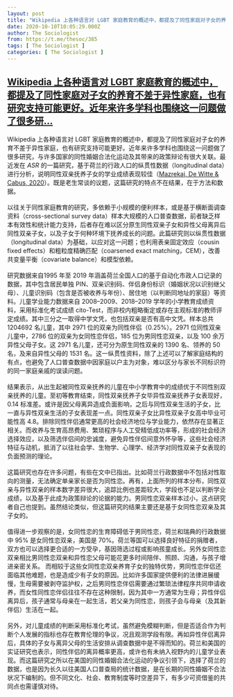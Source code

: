 ```yaml
---
layout: post
title: "Wikipedia 上各种语言对 LGBT 家庭教育的概述中，都提及了同性家庭对子女的养育不差于异性家庭，也有研究支持可能更好。近年来许多学科也围绕这一问题做了很多研"
date: 2020-10-10T10:05:29.000Z
author: The Sociologist
from: https://t.me/thesoc/385
tags: [ The Sociologist ]
categories: [ The Sociologist ]
---
```

<!--1602324329000-->
[Wikipedia 上各种语言对 LGBT 家庭教育的概述中，都提及了同性家庭对子女的养育不差于异性家庭，也有研究支持可能更好。近年来许多学科也围绕这一问题做了很多研...](https://t.me/thesoc/385)
------

<div>
<p>Wikipedia 上各种语言对 LGBT 家庭教育的概述中，都提及了同性家庭对子女的养育不差于异性家庭，也有研究支持可能更好。近年来许多学科也围绕这一问题做了很多研究，与许多国家的同性婚姻合法化运动及其带来的政策辩论有很大关联。最近发在 <i>ASR</i> 的一篇研究，基于荷兰的行政人口的纵贯性数据（longitudinal data）进行分析，说明同性双亲抚养子女的学业成绩表现较佳（<a href="https://t.me/thesoclib/93" target="_blank" rel="noopener" onclick="return confirm('Open this link?\n\n'+this.href);">Mazrekaj, De Witte & Cabus, 2020</a>）。既是老生常谈的议题，这篇研究的特点不在结果，在于方法和数据。<br><br>以往关于同性家庭教育的研究，多依赖于小规模的便利样本，或是基于横断面调查资料（cross-sectional survey data）样本大规模的人口普查数据，前者缺乏样本有效性和统计能力支持，后者存在难以区分原生同性双亲子女和异性父母离异后同性双亲子女，以及子女于何种环境下抚养成长的问题。此篇研究则以纵贯性数据（longitudinal data）为基础，以应对这一问题；也利用表亲固定效应（cousin fixed effects）和粗粒度精确匹配（coarsened exact matching，CEM），改善共变量平衡（covariate balance）和模型依赖。<br><br>研究数据来自1995 年至 2019 年涵盖荷兰全国人口的基于自动化市政人口记录的数据，其中包含居民单独 PIN、双亲识别码、伴侣身份标识（婚姻状况以识别继父母）、儿童识别码（包含是否被收养与年份）、居住地（以判断同地址的家庭）等资料。儿童学业能力数据来自 2008–2009、2018–2019 学年的小学教育成绩资料，采用标准化考试成绩 cito-Test，而非校内粗略衡定或存在主观标准的教师评定成绩。其中三分之一取得中学文凭，也包括双亲是否有高中文凭。样本总共 1204692 名儿童，其中 2971 位的双亲为同性伴侣（0.25%）。2971 位同性双亲儿童中，2786 位的双亲为女同性恋伴侣，185 位为男同性恋双亲，以及 100 余万异性父母子女。这 2971 名儿童，还可分为原生同性双亲的 1390 名、领养的 50 名，及来自异性父母的 1531 名。这一纵贯性资料，除了上述可以了解家庭结构的有点，也避免了人口普查数据中因家庭以户主为对象，难以区分与家长不同标识符的同一家庭亲戚的误读问题。<br><br>结果表示，从出生起被同性双亲抚养的儿童在中小学教育中的成绩优于不同性别双亲抚养的儿童。至初等教育结束，同性双亲抚养子女毕异性双亲抚养子女表现好，0.14 标准差。或许是因父母离异造成负面影响，之后与同性双亲生活的子女，比一直与异性双亲生活的子女表现差一点。同性双亲子女比异性双亲子女高中毕业可能性高 4.8。排除同性伴侣通常更高的社会经济地位与学业能力，依然存在显著正相关。而收养与生育高昂费用、繁琐程序与人工受精低成功率等，形成的社会经济选择效应，以及筛选伴侣间的忠诚度，避免异性伴侣间意外怀孕等，这些社会经济特征与动机，抵消了以往社会学、生物学、心理学、经济学对同性双亲子女表现的负面预测的理论。<br><br>这篇研究也存在许多问题，有些在文中已指出。比如荷兰行政数据中不包括对性取向的测量，无法确定单亲家长是否为同性恋。再有，上面所列的样本分布，同性双亲与异性双亲的样本数字差异很大，追踪比例也差距较大，学段也不足以判断学业成绩，以及基于此成为政策辩论的论据的能力。男同性恋双亲样本过小，这点研究者自己也提到。虽然结论类似，但这篇研究的结果主要还是基于女同性恋双亲及其子女的。<br><br>值得进一步观察的是，女同性恋的生育障碍低于男同性恋，荷兰和瑞典的行政数据中 95% 是女同性恋双亲，美国是 70%。荷兰等国可以选择良好特征的捐赠者，双方也可以选择更合适的一方受孕，基因筛选过程或影响孩童成长。另外女同性恋双亲相比男同性恋双亲和异性恋父母可能花更多时间陪伴、照顾、沟通，与孩子增进亲密关系。 而相较于这些女同性恋双亲养育子女的独特优势，男同性恋伴侣还面临其他难题，也是造成少有子女的原因。比如许多国家提供便利的法律进展缓慢，生母需要被剥夺监护权，之后男同性恋伴侣需要通过繁琐法律程序共同申请收养，而女性同性恋伴侣往往不存在这种限制，因为其中一方通常为生母；异性伴侣离异后，孩子通常与母亲在一起生活，若父亲为同性恋，则孩子会与母亲（及其新伴侣）生活在一起。<br><br>另外，对儿童成绩的判断采用标准化考试，虽然避免模糊判断，但是否适合作为判断个人发展的指标也存在教育伦理的争议，况且观测学段有限。再如异性伴侣离异后，具体的子女与离异父母的生活安排从调查数据中是不得而知的。荷兰和美国的实证研究也表示，同性伴侣的离异概率更高，或许也有未纳入视野内的儿童学业表现。而这篇研究之所以在美国的同性婚姻合法化运动的争议引领下，选择了荷兰的数据，也是因为长久以往美国人口普查局的统计数据，是在长期的同性婚姻不合法状况下编制的。但不同文化、社会、教育制度等时空差异下，有多少可资借鉴的共同点也需谨慎对待。</p>
</div>
